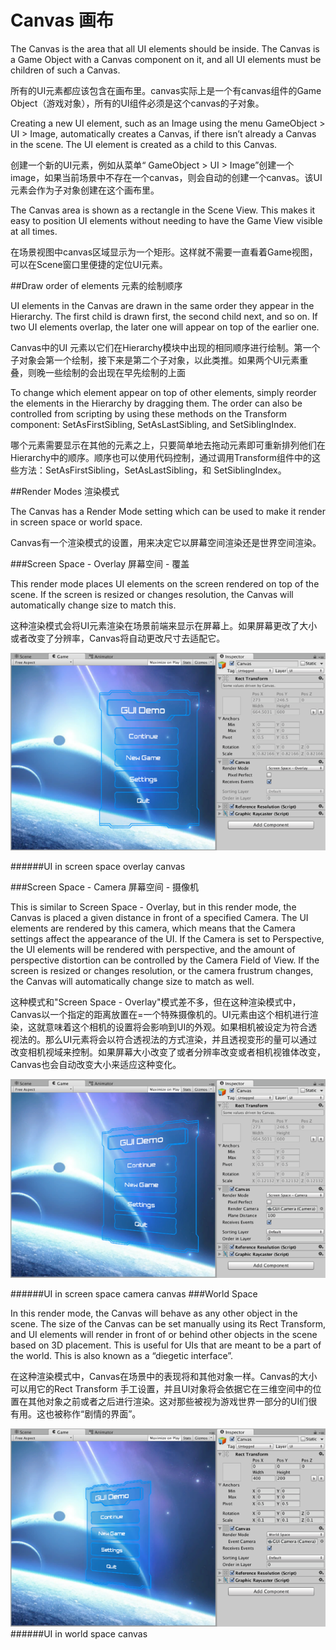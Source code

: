 # Canvas 画布

The Canvas is the area that all UI elements should be inside. The Canvas is a Game Object with a Canvas component on it, and all UI elements must be children of such a Canvas.

所有的UI元素都应该包含在画布里。canvas实际上是一个有canvas组件的Game Object（游戏对象），所有的UI组件必须是这个canvas的子对象。


Creating a new UI element, such as an Image using the menu GameObject > UI > Image, automatically creates a Canvas, if there isn’t already a Canvas in the scene. The UI element is created as a child to this Canvas.

创建一个新的UI元素，例如从菜单“ GameObject > UI > Image”创建一个image，如果当前场景中不存在一个canvas，则会自动的创建一个canvas。该UI元素会作为子对象创建在这个画布里。

The Canvas area is shown as a rectangle in the Scene View. This makes it easy to position UI elements without needing to have the Game View visible at all times.

在场景视图中canvas区域显示为一个矩形。这样就不需要一直看着Game视图，可以在Scene窗口里便捷的定位UI元素。

##Draw order of elements 元素的绘制顺序

UI elements in the Canvas are drawn in the same order they appear in the Hierarchy. The first child is drawn first, the second child next, and so on. If two UI elements overlap, the later one will appear on top of the earlier one.

Canvas中的UI 元素以它们在Hierarchy模块中出现的相同顺序进行绘制。第一个子对象会第一个绘制，接下来是第二个子对象，以此类推。如果两个UI元素重叠，则晚一些绘制的会出现在早先绘制的上面

To change which element appear on top of other elements, simply reorder the elements in the Hierarchy by dragging them. The order can also be controlled from scripting by using these methods on the Transform component: SetAsFirstSibling, SetAsLastSibling, and SetSiblingIndex.

哪个元素需要显示在其他的元素之上，只要简单地去拖动元素即可重新排列他们在Hierarchy中的顺序。顺序也可以使用代码控制，通过调用Transform组件中的这些方法：SetAsFirstSibling，SetAsLastSibling，和 SetSiblingIndex。

##Render Modes 渲染模式

The Canvas has a Render Mode setting which can be used to make it render in screen space or world space.

Canvas有一个渲染模式的设置，用来决定它以屏幕空间渲染还是世界空间渲染。

###Screen Space - Overlay 屏幕空间 - 覆盖


This render mode places UI elements on the screen rendered on top of the scene. If the screen is resized or changes resolution, the Canvas will automatically change size to match this.

这种渲染模式会将UI元素渲染在场景前端来显示在屏幕上。如果屏幕更改了大小或者改变了分辨率，Canvas将自动更改尺寸去适配它。

![](Main/GUI_Canvas_Screenspace_Overlay.png)

######UI in screen space overlay canvas

###Screen Space - Camera 屏幕空间 - 摄像机

This is similar to Screen Space - Overlay, but in this render mode, the Canvas is placed a given distance in front of a specified Camera. The UI elements are rendered by this camera, which means that the Camera settings affect the appearance of the UI. If the Camera is set to Perspective, the UI elements will be rendered with perspective, and the amount of perspective distortion can be controlled by the Camera Field of View. If the screen is resized or changes resolution, or the camera frustrum changes, the Canvas will automatically change size to match as well.

这种模式和"Screen Space - Overlay"模式差不多，但在这种渲染模式中，Canvas以一个指定的距离放置在=一个特殊摄像机的。UI元素由这个相机进行渲染，这就意味着这个相机的设置将会影响到UI的外观。如果相机被设定为符合透视法的。那么UI元素将会以符合透视法的方式渲染，并且透视变形的量可以通过改变相机视域来控制。如果屏幕大小改变了或者分辨率改变或者相机视锥体改变，Canvas也会自动改变大小来适应这种变化。

![UI in screen space camera canvas](Main/GUI_Canvas_Screenspace_Camera.png)

######UI in screen space camera canvas
###World Space

In this render mode, the Canvas will behave as any other object in the scene. The size of the Canvas can be set manually using its Rect Transform, and UI elements will render in front of or behind other objects in the scene based on 3D placement. This is useful for UIs that are meant to be a part of the world. This is also known as a “diegetic interface”.

在这种渲染模式中，Canvas在场景中的表现将和其他对象一样。Canvas的大小可以用它的Rect Transform 手工设置，并且UI对象将会依据它在三维空间中的位置在其他对象之前或者之后进行渲染。这对那些被视为游戏世界一部分的UI们很有用。这也被称作“剧情的界面”。

![](Main/GUI_Canvas_Worldspace.png)
######UI in world space canvas